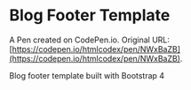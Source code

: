 # Blog Footer Template

A Pen created on CodePen.io. Original URL: [https://codepen.io/htmlcodex/pen/NWxBaZB](https://codepen.io/htmlcodex/pen/NWxBaZB).

Blog footer template built with Bootstrap 4
